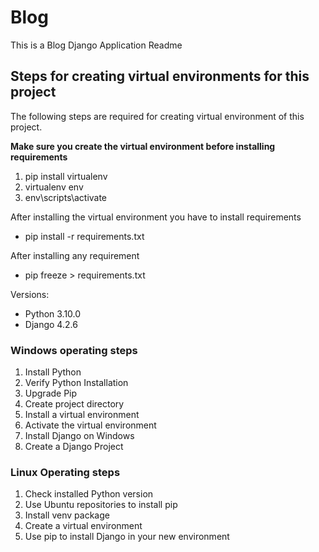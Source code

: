 # Blog
This is a Blog Django Application Readme
## Steps for creating virtual environments for this project
The following steps are required for creating virtual environment of this project.

**Make sure you create the virtual environment before installing requirements**
1. pip install virtualenv
2. virtualenv env
3. env\scripts\activate

After installing the virtual environment you have to install requirements
* pip install -r requirements.txt

After installing any requirement
* pip freeze > requirements.txt

Versions:
* Python 3.10.0
* Django 4.2.6

### Windows operating steps
1. Install Python
2. Verify Python Installation
3. Upgrade Pip
4. Create project directory
5. Install a virtual environment
6. Activate the virtual environment
7. Install Django on Windows
8. Create a Django Project

### Linux Operating steps
1. Check installed Python version
2. Use Ubuntu repositories to install pip
3. Install venv package
4. Create a virtual environment
5. Use pip to install Django in your new environment